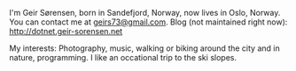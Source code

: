 I'm Geir Sørensen, born in Sandefjord, Norway, now lives in Oslo, Norway. 
You can contact me at geirs73@gmail.com. Blog (not maintained right now): http://dotnet.geir-sorensen.net

My interests: Photography, music, walking or biking around the city and in nature, programming. 
I like an occational trip to the ski slopes. 

<!---
geirs73/geirs73 is a ✨ special ✨ repository because its `README.md` (this file) appears on your GitHub profile.
You can click the Preview link to take a look at your changes.
--->
